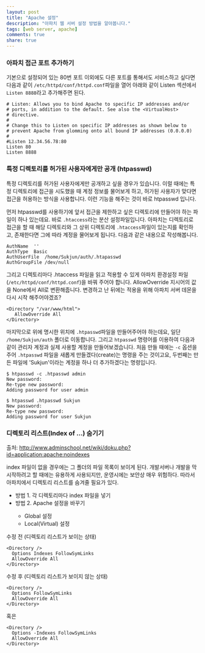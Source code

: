 ```yaml
---
layout: post
title: "Apache 설정"
description: "아파치 웹 서버 설정 방법을 알아봅니다."
tags: [web server, apache]
comments: true
share: true
---
```



### 아파치 접근 포트 추가하기

기본으로 설정되어 있는 80번 포트 이외에도 다른 포트를 통해서도 서비스하고 싶다면 다음과 같이 `/etc/httpd/conf/httpd.conf`파일을 열어 아래와 같이 Listen 섹션에서 `Listen 8888`라고 추가해주면 된다.

```
# Listen: Allows you to bind Apache to specific IP addresses and/or
# ports, in addition to the default. See also the <VirtualHost>
# directive.
#
# Change this to Listen on specific IP addresses as shown below to
# prevent Apache from glomming onto all bound IP addresses (0.0.0.0)
#
#Listen 12.34.56.78:80
Listen 80
Listen 8888
```

### 특정 디렉토리를 허가된 사용자에게만 공개 (htpasswd)

특정 디렉토리를 허가된 사용자에게만 공개하고 싶을 경우가 있습니다. 이럴 때에는 특정 디렉토리에 접근을 시도했을 때 계정 정보를 물어보게 하고, 허가된 사용자가 맞다면 접근을 허용하는 방식을 사용합니다. 이런 기능을 해주는 것이 바로 htpasswd 입니다.

먼저 htpasswd를 사용하기에 앞서 접근을 제한하고 싶은 디렉토리에 만들어야 하는 파일이 하나 있는데요. 바로 `.htaccess`라는 분산 설정파일입니다. 아파치는 디렉토리로 접근을 할 때 해당 디렉토리와 그 상위 디렉토리에 `.htaccess`파일이 있는지를 확인하고, 존재한다면 그에 따라 계정을 물어보게 됩니다. 다음과 같은 내용으로 작성해봅니다.

```
AuthName  ''
AuthType  Basic
AuthUserFile  /home/Sukjun/auth/.htapasswd
AuthGroupFile /dev/null
```

그리고 디렉토리마다 .htaccess 파일을 읽고 적용할 수 있게 아파치 환경설정 파일(`/etc/httpd/conf/httpd.conf`)을 바꿔 주어야 합니다. AllowOverride 지시어의 값을 None에서 All로 변환해줍니다. 변경하고 난 뒤에는 적용을 위해 아파치 서버 데몬을 다시 시작 해주어야겠죠?

```
<Directory "/var/www/html">
   AllowOverride All
</Directory>
```

마지막으로 위에 명시한 위치에 `.htpasswd`파일을 만들어주어야 하는데요, 일단 `/home/Sukjun/auth` 폴더로 이동합니다. 그리고 `htpasswd` 명령어를 이용하여 다음과 같이 관리자 계정과 실제 사용할 계정을 만들어보겠습니다. 처음 만들 때에는 `-c` 옵션을 주어 `.htpasswd` 파일을 새롭게 만들겠다(create)는 명령을 주는 것이고요, 두번째는 만든 파일에 'Sukjun'이라는 계정을 하나 더 추가하겠다는 명령입니다.

```
$ htpasswd -c .htpasswd admin
New password:
Re-type new password:
Adding password for user admin

$ htpasswd .htpasswd Sukjun
New password:
Re-type new password:
Adding password for user Sukjun
```

### 디렉토리 리스트(Index of ...) 숨기기

출처: http://www.adminschool.net/wiki/doku.php?id=application:apache:noindexes

index 파일이 없을 경우에는 그 폴더의 파일 목록이 보이게 된다. 개발서버나 개발을 막 시작하려고 할 때에는 유용하게 사용되지만, 운영시에는 보안상 매우 위험하다. 따라서 아파치에서 디렉토리 리스트를 숨겨줄 필요가 있다.

* 방법 1. 각 디렉토리마다 index 파일을 넣기
* 방법 2. Apache <Directory> 설정을 바꾸기
    * Global 설정
    * Local(Virtual) 설정

수정 전 (디렉토리 리스트가 보이는 상태)
```
<Directory /> 
  Options Indexes FollowSymLinks 
  AllowOverride All 
</Directory>
```

수정 후 (디렉토리 리스트가 보이지 않는 상태)
```
<Directory /> 
  Options FollowSymLinks 
  AllowOverride All 
</Directory>
```

혹은

```
<Directory /> 
  Options -Indexes FollowSymLinks 
  AllowOverride All 
</Directory>
```


